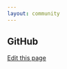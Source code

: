```yaml
---
layout: community
---
```


## GitHub

[Edit this page](https://github.com/Nodeclipse/www.nodeclipse.org/blob/gh-pages/community/portuguese.md)
